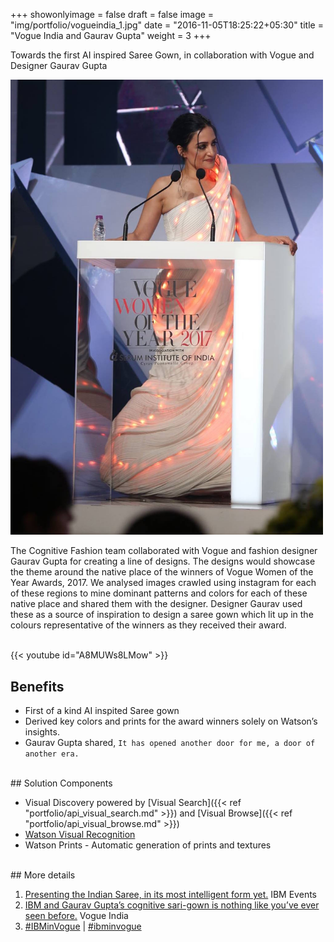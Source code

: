 +++
showonlyimage = false
draft = false
image = "img/portfolio/vogueindia_1.jpg"
date = "2016-11-05T18:25:22+05:30"
title = "Vogue India and Gaurav Gupta"
weight = 3
+++

Towards the first AI inspired Saree Gown, in collaboration with Vogue and Designer Gaurav Gupta
<!--more-->

<img src="/img/portfolio/gg_2.jpg" width="500">

The Cognitive Fashion team collaborated with Vogue and fashion designer Gaurav Gupta for creating a line of designs. The designs would showcase the theme around the native place of the winners of Vogue Women of the Year Awards, 2017. We analysed images crawled using instagram for each of these regions to mine dominant patterns and colors for each of these native place and shared them with the designer. Designer Gaurav used these as a source of inspiration to design a saree gown which lit up in the colours representative of the winners as they received their award. 

<br>
{{< youtube id="A8MUWs8LMow" >}}
<br>

## Benefits

* First of a kind AI inspited Saree gown
* Derived key colors and prints for the award winners solely on Watson’s insights.
* Gaurav Gupta shared, `It has opened another door for me, a door of another era.`

<br>
## Solution Components

* Visual Discovery powered by [Visual Search]({{< ref "portfolio/api_visual_search.md" >}}) and [Visual Browse]({{< ref "portfolio/api_visual_browse.md" >}}) 
* [Watson Visual Recognition](https://www.ibm.com/watson/services/visual-recognition/)
* Watson Prints - Automatic generation of prints and textures


<br>
## More details

1. [Presenting the Indian Saree, in its most intelligent form yet.](https://www-07.ibm.com/events/in-en/ibminvogue/index.html) IBM Events
1. [IBM and Gaurav Gupta’s cognitive sari-gown is nothing like you’ve ever seen before.](https://www.vogue.in/content/ibm-gaurav-guptas-cognitive-sari-gown-nothing-like-youve-ever-seen/#s-cust0) Vogue India
1. [#IBMinVogue](https://twitter.com/hashtag/IBMinVogue) | [#ibminvogue](https://www.instagram.com/explore/tags/ibminvogue/) 



